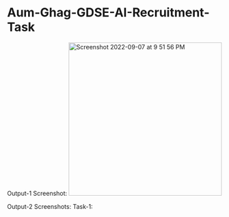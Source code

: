 # Aum-Ghag-GDSE-AI-Recruitment-Task

Output-1 Screenshot:
<img width="358" alt="Screenshot 2022-09-07 at 9 51 56 PM" src="https://user-images.githubusercontent.com/71762901/188929797-63d617a6-efe2-41c0-acb5-288d0140083e.png">

Output-2 Screenshots:
Task-1:
